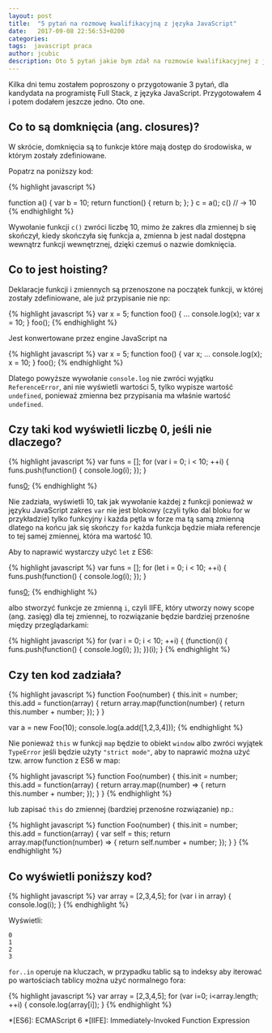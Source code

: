```yaml
---
layout: post
title:  "5 pytań na rozmowę kwalifikacyjną z języka JavaScript"
date:   2017-09-08 22:56:53+0200
categories:
tags:  javascript praca
author: jcubic
description: Oto 5 pytań jakie bym zdał na rozmowie kwalifikacyjnej z języka JavaScript
---
```


Kilka dni temu zostałem poproszony o przygotowanie 3 pytań, dla kandydata na programistę Full Stack, z języka JavaScript. Przygotowałem 4 i potem dodałem jeszcze jedno. Oto one.

<!-- more -->

## Co to są domknięcia (ang. closures)?

W skrócie, domknięcia są to funkcje które mają dostęp do środowiska, w którym zostały zdefiniowane.

Popatrz na poniższy kod:

{% highlight javascript %}

function a() {
  var b = 10;
  return function() {
     return b;
  };
}
c = a();
c()
// -> 10
{% endhighlight %}

Wywołanie funkcji `c()` zwróci liczbę 10, mimo że zakres dla zmiennej b się skończył, kiedy skończyła się funkcja a, zmienna b jest nadal dostępna wewnątrz funkcji wewnętrznej, dzięki czemuś o nazwie domknięcia.

## Co to jest hoisting?

Deklaracje funkcji i zmiennych są przenoszone na początek funkcji, w której zostały zdefiniowane, ale już przypisanie nie np:

{% highlight javascript %}
var x = 5;
function foo() {
   …
   console.log(x);
   var x = 10;
}
foo();
{% endhighlight %}

Jest konwertowane przez engine JavaScript na

{% highlight javascript %}
var x = 5;
function foo() {
   var x;
   …
   console.log(x);
   x = 10;
}
foo();
{% endhighlight %}

Dlatego powyższe wywołanie `console.log` nie zwróci wyjątku `ReferenceError`, ani nie wyświetli wartości 5, tylko wypisze wartość `undefined`, ponieważ zmienna bez przypisania ma właśnie wartość `undefined`.

## Czy taki kod wyświetli liczbę 0, jeśli nie dlaczego?

{% highlight javascript %}
var funs = [];
for (var i = 0; i < 10; ++i) {
   funs.push(function() {
      console.log(i);
   });
}

funs[0]();
{% endhighlight %}

Nie zadziała, wyświetli 10, tak jak wywołanie każdej z funkcji ponieważ w języku JavaScript zakres `var` nie jest blokowy (czyli tylko dal bloku for w przykładzie) tylko funkcyjny i każda pętla w forze ma tą samą zmienną dlatego na końcu jak się skończy `for` każda funkcja będzie miała referencje to tej samej zmiennej, która ma wartość 10.

Aby to naprawić wystarczy użyć `let` z ES6:

{% highlight javascript %}
var funs = [];
for (let i = 0; i < 10; ++i) {
   funs.push(function() {
      console.log(i);
   });
}

funs[0]();
{% endhighlight %}


albo stworzyć funkcje ze zmienną `i`, czyli IIFE, który utworzy nowy scope (ang. zasięg) dla tej zmiennej, to rozwiązanie będzie bardziej przenośne między przeglądarkami:

{% highlight javascript %}
for (var i = 0; i < 10; ++i) {
   (function(i) {
       funs.push(function() {
           console.log(i);
       });
   })(i);
}
{% endhighlight %}


## Czy ten kod zadziała?

{% highlight javascript %}
function Foo(number) {
    this.init = number;
    this.add = function(array) {
        return array.map(function(number) {
            return this.number + number;
        });
    }
}

var a = new Foo(10);
console.log(a.add([1,2,3,4]));
{% endhighlight %}

Nie ponieważ `this` w funkcji `map` będzie to obiekt `window` albo zwróci wyjątek `TypeError` jeśli będzie użyty `"strict mode"`, aby to naprawić można użyć tzw. arrow function z ES6 w map:

{% highlight javascript %}
function Foo(number) {
    this.init = number;
    this.add = function(array) {
        return array.map((number) => {
            return this.number + number;
        });
    }
}
{% endhighlight %}


lub zapisać `this` do zmiennej (bardziej przenośne rozwiązanie) np.:

{% highlight javascript %}
function Foo(number) {
    this.init = number;
    this.add = function(array) {
        var self = this;
        return array.map(function(number) => {
            return self.number + number;
        });
    }
}
{% endhighlight %}

## Co wyświetli poniższy kod?


{% highlight javascript %}
var array = [2,3,4,5];
for (var i in array) {
    console.log(i);
}
{% endhighlight %}

Wyświetli:

```
0
1
2
3
```

`for..in` operuje na kluczach, w przypadku tablic są to indeksy aby iterować po wartościach tablicy można użyć normalnego fora:

{% highlight javascript %}
var array = [2,3,4,5];
for (var i=0; i<array.length; ++i) {
    console.log(array[i]);
}
{% endhighlight %}

*[ES6]: ECMAScript 6
*[IIFE]: Immediately-Invoked Function Expression
